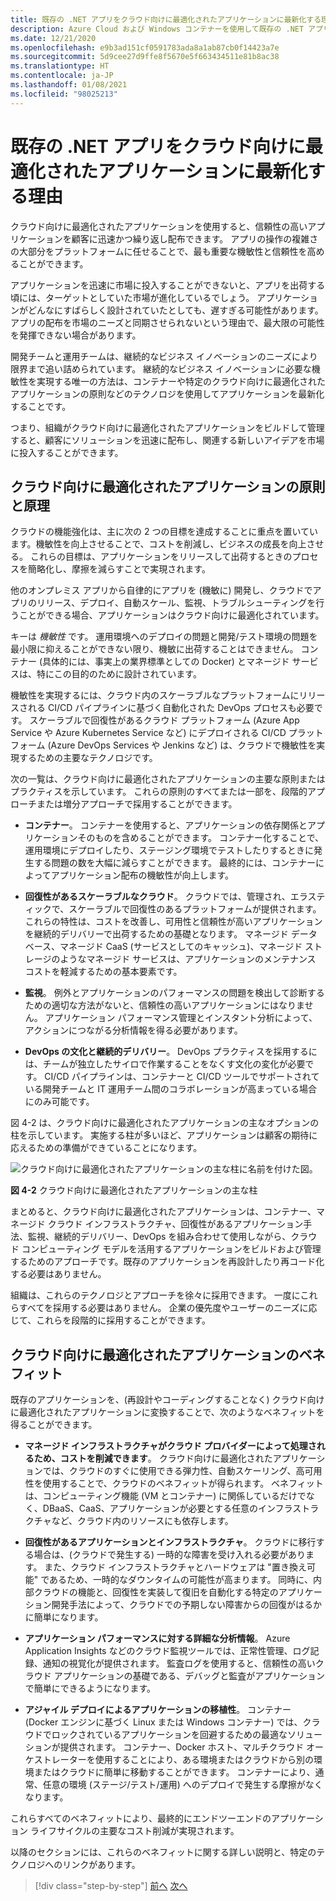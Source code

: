 ```yaml
---
title: 既存の .NET アプリをクラウド向けに最適化されたアプリケーションに最新化する理由
description: Azure Cloud および Windows コンテナーを使用して既存の .NET アプリケーションを最新化する | 既存の .NET アプリをクラウド向けに最適化されたアプリケーションに最新化する理由
ms.date: 12/21/2020
ms.openlocfilehash: e9b3ad151cf0591783ada8a1ab87cb0f14423a7e
ms.sourcegitcommit: 5d9cee27d9ffe8f5670e5f663434511e81b8ac38
ms.translationtype: HT
ms.contentlocale: ja-JP
ms.lasthandoff: 01/08/2021
ms.locfileid: "98025213"
---
```

# <a name="reasons-to-modernize-existing-net-apps-to-cloud-optimized-applications"></a>既存の .NET アプリをクラウド向けに最適化されたアプリケーションに最新化する理由

クラウド向けに最適化されたアプリケーションを使用すると、信頼性の高いアプリケーションを顧客に迅速かつ繰り返し配布できます。 アプリの操作の複雑さの大部分をプラットフォームに任せることで、最も重要な機敏性と信頼性を高めることができます。

アプリケーションを迅速に市場に投入することができないと、アプリを出荷する頃には、ターゲットとしていた市場が進化しているでしょう。 アプリケーションがどんなにすばらしく設計されていたとしても、遅すぎる可能性があります。 アプリの配布を市場のニーズと同期させられないという理由で、最大限の可能性を発揮できない場合があります。

開発チームと運用チームは、継続的なビジネス イノベーションのニーズにより限界まで追い詰められています。 継続的なビジネス イノベーションに必要な機敏性を実現する唯一の方法は、コンテナーや特定のクラウド向けに最適化されたアプリケーションの原則などのテクノロジを使用してアプリケーションを最新化することです。

つまり、組織がクラウド向けに最適化されたアプリケーションをビルドして管理すると、顧客にソリューションを迅速に配布し、関連する新しいアイデアを市場に投入することができます。

## <a name="cloud-optimized-application-principles-and-tenets"></a>クラウド向けに最適化されたアプリケーションの原則と原理

クラウドの機能強化は、主に次の 2 つの目標を達成することに重点を置いています。機敏性を向上させることで、コストを削減し、ビジネスの成長を向上させる。 これらの目標は、アプリケーションをリリースして出荷するときのプロセスを簡略化し、摩擦を減らすことで実現されます。

他のオンプレミス アプリから自律的にアプリを (機敏に) 開発し、クラウドでアプリのリリース、デプロイ、自動スケール、監視、トラブルシューティングを行うことができる場合、アプリケーションはクラウド向けに最適化されています。

キーは *機敏性* です。 運用環境へのデプロイの問題と開発/テスト環境の問題を最小限に抑えることができない限り、機敏に出荷することはできません。 コンテナー (具体的には、事実上の業界標準としての Docker) とマネージド サービスは、特にこの目的のために設計されています。

機敏性を実現するには、クラウド内のスケーラブルなプラットフォームにリリースされる CI/CD パイプラインに基づく自動化された DevOps プロセスも必要です。 スケーラブルで回復性があるクラウド プラットフォーム (Azure App Service や Azure Kubernetes Service など) にデプロイされる CI/CD プラットフォーム (Azure DevOps Services や Jenkins など) は、クラウドで機敏性を実現するための主要なテクノロジです。

次の一覧は、クラウド向けに最適化されたアプリケーションの主要な原則またはプラクティスを示しています。 これらの原則のすべてまたは一部を、段階的アプローチまたは増分アプローチで採用することができます。

- **コンテナー**。 コンテナーを使用すると、アプリケーションの依存関係とアプリケーションそのものを含めることができます。 コンテナー化することで、運用環境にデプロイしたり、ステージング環境でテストしたりするときに発生する問題の数を大幅に減らすことができます。 最終的には、コンテナーによってアプリケーション配布の機敏性が向上します。

- **回復性があるスケーラブルなクラウド**。 クラウドでは、管理され、エラスティックで、スケーラブルで回復性のあるプラットフォームが提供されます。 これらの特性は、コストを改善し、可用性と信頼性が高いアプリケーションを継続的デリバリーで出荷するための基礎となります。 マネージド データベース、マネージド CaaS (サービスとしてのキャッシュ)、マネージド ストレージのようなマネージド サービスは、アプリケーションのメンテナンス コストを軽減するための基本要素です。

- **監視**。 例外とアプリケーションのパフォーマンスの問題を検出して診断するための適切な方法がないと、信頼性の高いアプリケーションにはなりません。 アプリケーション パフォーマンス管理とインスタント分析によって、アクションにつながる分析情報を得る必要があります。

- **DevOps の文化と継続的デリバリー**。 DevOps プラクティスを採用するには、チームが独立したサイロで作業することをなくす文化の変化が必要です。 CI/CD パイプラインは、コンテナーと CI/CD ツールでサポートされている開発チームと IT 運用チーム間のコラボレーションが高まっている場合にのみ可能です。

図 4-2 は、クラウド向けに最適化されたアプリケーションの主なオプションの柱を示しています。 実施する柱が多いほど、アプリケーションは顧客の期待に応えるための準備ができていることになります。

![クラウド向けに最適化されたアプリケーションの主な柱に名前を付けた図。](./media/main-pillars-cloud-optimized-application.png)

**図 4-2** クラウド向けに最適化されたアプリケーションの主な柱

まとめると、クラウド向けに最適化されたアプリケーションは、コンテナー、マネージド クラウド インフラストラクチャ、回復性があるアプリケーション手法、監視、継続的デリバリー、DevOps を組み合わせて使用しながら、クラウド コンピューティング モデルを活用するアプリケーションをビルドおよび管理するためのアプローチです。既存のアプリケーションを再設計したり再コード化する必要はありません。

組織は、これらのテクノロジとアプローチを徐々に採用できます。 一度にこれらすべてを採用する必要はありません。 企業の優先度やユーザーのニーズに応じて、これらを段階的に採用することができます。

## <a name="benefits-of-a-cloud-optimized-application"></a>クラウド向けに最適化されたアプリケーションのベネフィット

既存のアプリケーションを、(再設計やコーディングすることなく) クラウド向けに最適化されたアプリケーションに変換することで、次のようなベネフィットを得ることができます。

- **マネージド インフラストラクチャがクラウド プロバイダーによって処理されるため、コストを削減できます**。 クラウド向けに最適化されたアプリケーションでは、クラウドのすぐに使用できる弾力性、自動スケーリング、高可用性を使用することで、クラウドのベネフィットが得られます。 ベネフィットは、コンピューティング機能 (VM とコンテナー) に関係しているだけでなく、DBaaS、CaaS、アプリケーションが必要とする任意のインフラストラクチャなど、クラウド内のリソースにも依存します。

- **回復性があるアプリケーションとインフラストラクチャ**。 クラウドに移行する場合は、(クラウドで発生する) 一時的な障害を受け入れる必要があります。 また、クラウド インフラストラクチャとハードウェアは "置き換え可能" であるため、一時的なダウンタイムの可能性が高まります。 同時に、内部クラウドの機能と、回復性を実装して復旧を自動化する特定のアプリケーション開発手法によって、クラウドでの予期しない障害からの回復がはるかに簡単になります。

- **アプリケーション パフォーマンスに対する詳細な分析情報**。 Azure Application Insights などのクラウド監視ツールでは、正常性管理、ログ記録、通知の視覚化が提供されます。 監査ログを使用すると、信頼性の高いクラウド アプリケーションの基礎である、デバッグと監査がアプリケーションで簡単にできるようになります。

- **アジャイル デプロイによるアプリケーションの移植性**。 コンテナー (Docker エンジンに基づく Linux または Windows コンテナー) では、クラウドでロックされているアプリケーションを回避するための最適なソリューションが提供されます。 コンテナー、Docker ホスト、マルチクラウド オーケストレーターを使用することにより、ある環境またはクラウドから別の環境またはクラウドに簡単に移動することができます。 コンテナーにより、通常、任意の環境 (ステージ/テスト/運用) へのデプロイで発生する摩擦がなくなります。

これらすべてのベネフィットにより、最終的にエンドツーエンドのアプリケーション ライフサイクルの主要なコスト削減が実現されます。

以降のセクションには、これらのベネフィットに関する詳しい説明と、特定のテクノロジへのリンクがあります。

>[!div class="step-by-step"]
>[前へ](index.md)
>[次へ](microsoft-technologies-in-cloud-optimized-applications.md)

